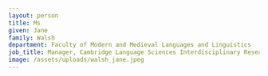 ```yaml
---
layout: person
title: Ms
given: Jane
family: Walsh
department: Faculty of Modern and Medieval Languages and Linguistics
job_title: Manager, Cambridge Language Sciences Interdisciplinary Research Centre
image: /assets/uploads/walsh_jane.jpeg
---
```


